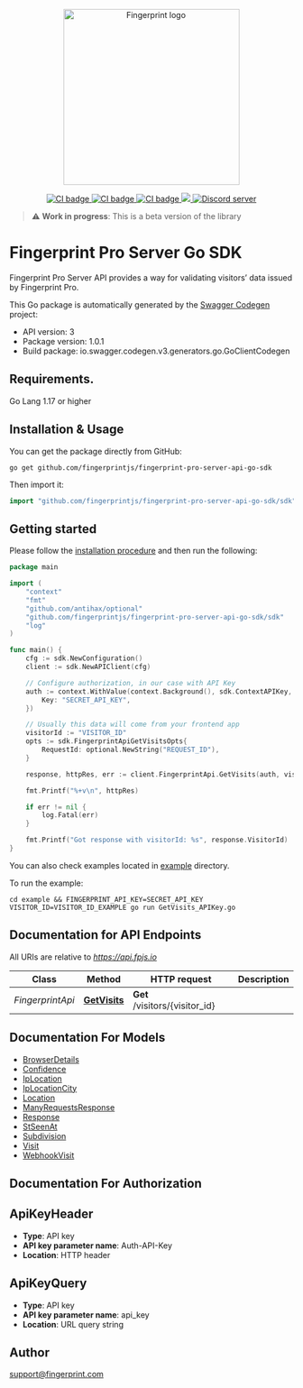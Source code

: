 <p align="center">
  <a href="https://fingerprint.com">
    <picture>
     <source media="(prefers-color-scheme: dark)" srcset="https://raw.githubusercontent.com/fingerprintjs/fingerprint-pro-server-api-go-sdk/main/res/logo_light.svg" />
     <source media="(prefers-color-scheme: light)" srcset="https://raw.githubusercontent.com/fingerprintjs/fingerprint-pro-server-api-go-sdk/main/res/logo_dark.svg" />
     <img src="https://raw.githubusercontent.com/fingerprintjs/fingerprint-pro-server-api-go-sdk/main/res/logo_dark.svg" alt="Fingerprint logo" width="312px" />
   </picture>
  </a>
</p>
<p align="center">
  <a href="https://github.com/fingerprintjs/fingerprint-pro-server-api-go-sdk/actions/workflows/release.yml">
    <img src="https://github.com/fingerprintjs/fingerprint-pro-server-api-go-sdk/actions/workflows/release.yml/badge.svg" alt="CI badge" />
  </a>
  <a href="https://github.com/fingerprintjs/fingerprint-pro-server-api-go-sdk/actions/workflows/tests.yml">
    <img src="https://github.com/fingerprintjs/fingerprint-pro-server-api-go-sdk/actions/workflows/tests.yml/badge.svg" alt="CI badge" />
  </a>
  <a href="https://github.com/fingerprintjs/fingerprint-pro-server-api-go-sdk/actions/workflows/functional_tests.yml">
    <img src="https://github.com/fingerprintjs/fingerprint-pro-server-api-go-sdk/actions/workflows/functional_tests.yml/badge.svg" alt="CI badge" />
  </a>
  <a href="https://opensource.org/licenses/MIT">
    <img src="https://img.shields.io/:license-mit-blue.svg?style=flat"/>
  </a>
  <a href="https://discord.gg/39EpE2neBg">
    <img src="https://img.shields.io/discord/852099967190433792?style=logo&label=Discord&logo=Discord&logoColor=white" alt="Discord server">
  </a>
</p>

> :warning: **Work in progress**: This is a beta version of the library

# Fingerprint Pro Server Go SDK
Fingerprint Pro Server API provides a way for validating visitors’ data issued by Fingerprint Pro.

This Go package is automatically generated by the [Swagger Codegen](https://github.com/swagger-api/swagger-codegen) project:

- API version: 3
- Package version: 1.0.1
- Build package: io.swagger.codegen.v3.generators.go.GoClientCodegen

## Requirements.

Go Lang 1.17 or higher

## Installation & Usage

You can get the package directly from GitHub:
```shell
go get github.com/fingerprintjs/fingerprint-pro-server-api-go-sdk
```

Then import it:
```go
import "github.com/fingerprintjs/fingerprint-pro-server-api-go-sdk/sdk"
```

## Getting started

Please follow the [installation procedure](#installation--usage) and then run the following:
```go
package main

import (
	"context"
	"fmt"
	"github.com/antihax/optional"
	"github.com/fingerprintjs/fingerprint-pro-server-api-go-sdk/sdk"
	"log"
)

func main() {
	cfg := sdk.NewConfiguration()
	client := sdk.NewAPIClient(cfg)

	// Configure authorization, in our case with API Key
	auth := context.WithValue(context.Background(), sdk.ContextAPIKey, sdk.APIKey{
		Key: "SECRET_API_KEY",
	})

	// Usually this data will come from your frontend app
	visitorId := "VISITOR_ID"
	opts := sdk.FingerprintApiGetVisitsOpts{
		RequestId: optional.NewString("REQUEST_ID"),
	}

	response, httpRes, err := client.FingerprintApi.GetVisits(auth, visitorId, &opts)

	fmt.Printf("%+v\n", httpRes)

	if err != nil {
		log.Fatal(err)
	}

	fmt.Printf("Got response with visitorId: %s", response.VisitorId)
}

```

You can also check examples located in [example](./example) directory.

To run the example:
```shell
cd example && FINGERPRINT_API_KEY=SECRET_API_KEY VISITOR_ID=VISITOR_ID_EXAMPLE go run GetVisits_APIKey.go
```

## Documentation for API Endpoints

All URIs are relative to *https://api.fpjs.io*

Class | Method | HTTP request | Description
------------ | ------------- | ------------- | -------------
*FingerprintApi* | [**GetVisits**](docs/FingerprintApi.md#getvisits) | **Get** /visitors/{visitor_id} | 

## Documentation For Models

 - [BrowserDetails](docs/BrowserDetails.md)
 - [Confidence](docs/Confidence.md)
 - [IpLocation](docs/IpLocation.md)
 - [IpLocationCity](docs/IpLocationCity.md)
 - [Location](docs/Location.md)
 - [ManyRequestsResponse](docs/ManyRequestsResponse.md)
 - [Response](docs/Response.md)
 - [StSeenAt](docs/StSeenAt.md)
 - [Subdivision](docs/Subdivision.md)
 - [Visit](docs/Visit.md)
 - [WebhookVisit](docs/WebhookVisit.md)

## Documentation For Authorization


## ApiKeyHeader

- **Type**: API key
- **API key parameter name**: Auth-API-Key
- **Location**: HTTP header

## ApiKeyQuery

- **Type**: API key
- **API key parameter name**: api_key
- **Location**: URL query string


## Author

support@fingerprint.com
